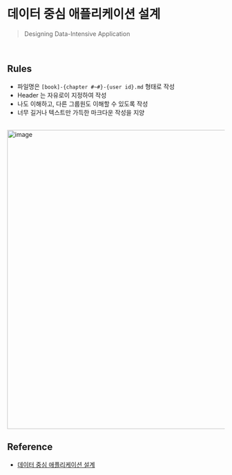 # 데이터 중심 애플리케이션 설계
> Designing Data-Intensive Application

<br>

## Rules
- 파일명은 `[book]-{chapter #~#}-{user id}.md` 형태로 작성
- Header 는 자유로이 지정하여 작성
- 나도 이해하고, 다른 그룹원도 이해할 수 있도록 작성
- 너무 길거나 텍스트만 가득한 마크다운 작성을 지양

<br>
<img width="692" alt="image" src="https://user-images.githubusercontent.com/8626130/185157523-93561833-4d11-4564-b449-782c2a32a870.png">

## Reference
- [데이터 중심 애플리케이션 설계](http://www.yes24.com/Product/Goods/59566585)
